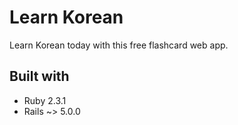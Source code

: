 # Learn Korean
Learn Korean today with this free flashcard web app.

## Built with
* Ruby 2.3.1
* Rails ~> 5.0.0